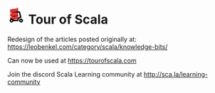 # ![Tour of Scala Logo](https://raw.githubusercontent.com/leobenkel/tour-of-scala/main/public/assets/tour-of-scala-logo.png) Tour of Scala 


Redesign of the articles posted originally at:
https://leobenkel.com/category/scala/knowledge-bits/

Can now be used at https://tourofscala.com

Join the discord Scala Learning community at http://sca.la/learning-community


